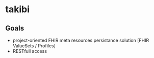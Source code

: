 # takibi

## Goals
  - project-oriented FHIR meta resources persistance solution [FHIR ValueSets / Profiles]
  - RESTfull access 
